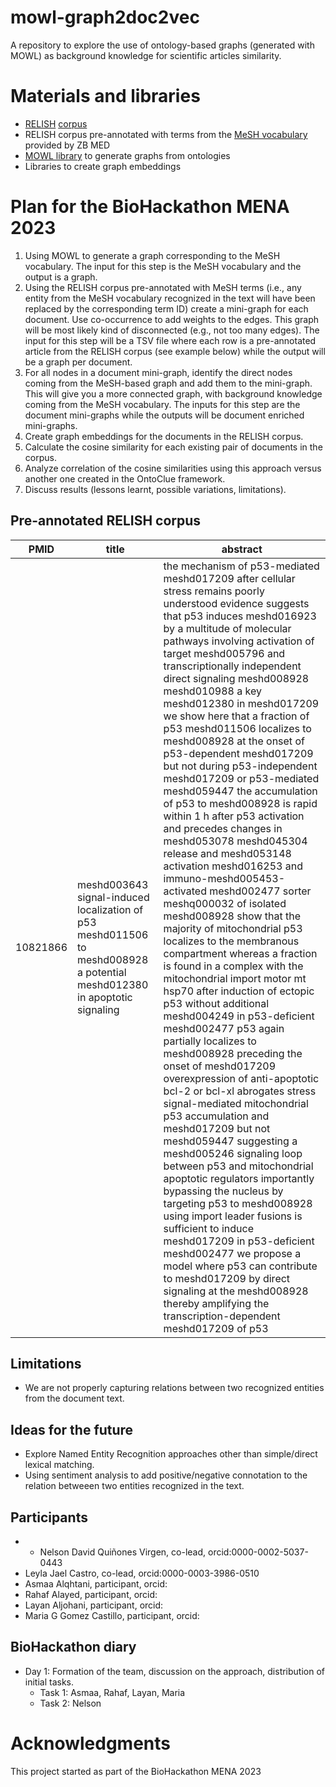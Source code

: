 # mowl-graph2doc2vec
A repository to explore the use of ontology-based graphs (generated with MOWL) as background knowledge for scientific articles similarity. 
# Materials and libraries
* [RELISH](https://doi.org/10.1093/database/baz085) [corpus](https://figshare.com/projects/RELISH-DB/60095)
* RELISH corpus pre-annotated with terms from the [MeSH vocabulary](https://www.nlm.nih.gov/mesh/meshhome.html) provided by ZB MED
* [MOWL library](https://github.com/bio-ontology-research-group/mowl) to generate graphs from ontologies
* Libraries to create graph embeddings
 
# Plan for the BioHackathon MENA 2023
1. Using MOWL to generate a graph corresponding to the MeSH vocabulary. The input for this step is the MeSH vocabulary and the output is a graph.
2. Using the RELISH corpus pre-annotated with MeSH terms (i.e., any entity from the MeSH vocabulary recognized in the text will have been replaced by the corresponding term ID) create a mini-graph for each document. Use co-occurrence to add weights to the edges. This graph will be most likely kind of disconnected (e.g., not too many edges). The input for this step will be a TSV file where each row is a pre-annotated article from the RELISH corpus (see example below) while the output will be a graph per document.
3. For all nodes in a document mini-graph, identify the direct nodes coming from the MeSH-based graph and add them to the mini-graph. This will give you a  more connected graph, with background knowledge coming from the MeSH vocabulary. The inputs for this step are the document mini-graphs while the outputs will be document enriched mini-graphs.
4. Create graph embeddings for the documents in the RELISH corpus.
5. Calculate the cosine similarity for each existing pair of documents in the corpus.
6. Analyze correlation of the cosine similarities using this approach versus another one created in the OntoClue framework.
7. Discuss results (lessons learnt, possible variations, limitations).


## Pre-annotated RELISH corpus
| PMID | title | abstract |
| --- | --- | --- |
| 10821866 | meshd003643 signal-induced localization of p53 meshd011506 to meshd008928 a potential meshd012380 in apoptotic signaling | the mechanism of p53-mediated meshd017209 after cellular stress remains poorly understood evidence suggests that p53 induces meshd016923 by a multitude of molecular pathways involving activation of target meshd005796 and transcriptionally independent direct signaling meshd008928 meshd010988 a key meshd012380 in meshd017209 we show here that a fraction of p53 meshd011506 localizes to meshd008928 at the onset of p53-dependent meshd017209 but not during p53-independent meshd017209 or p53-mediated meshd059447 the accumulation of p53 to meshd008928 is rapid within 1 h after p53 activation and precedes changes in meshd053078 meshd045304 release and meshd053148 activation meshd016253 and immuno-meshd005453-activated meshd002477 sorter meshq000032 of isolated meshd008928 show that the majority of mitochondrial p53 localizes to the membranous compartment whereas a fraction is found in a complex with the mitochondrial import motor mt hsp70 after induction of ectopic p53 without additional meshd004249 in p53-deficient meshd002477 p53 again partially localizes to meshd008928 preceding the onset of meshd017209 overexpression of anti-apoptotic bcl-2 or bcl-xl abrogates stress signal-mediated mitochondrial p53 accumulation and meshd017209 but not meshd059447 suggesting a meshd005246 signaling loop between p53 and mitochondrial apoptotic regulators importantly bypassing the nucleus by targeting p53 to meshd008928 using import leader fusions is sufficient to induce meshd017209 in p53-deficient meshd002477 we propose a model where p53 can contribute to meshd017209 by direct signaling at the meshd008928 thereby amplifying the transcription-dependent meshd017209 of p53 | 

## Limitations
* We are not properly capturing relations between two recognized entities from the document text.

## Ideas for the future
* Explore Named Entity Recognition approaches other than simple/direct lexical matching.
* Using sentiment analysis to add positive/negative connotation to the relation betweeen two entities recognized in the text.

## Participants
* * Nelson David Quiñones Virgen, co-lead, orcid:0000-0002-5037-0443
* Leyla Jael Castro, co-lead, orcid:0000-0003-3986-0510
* Asmaa Alqhtani, participant, orcid: 
* Rahaf Alayed, participant, orcid: 
* Layan Aljohani, participant, orcid: 
* Maria G Gomez Castillo, participant, orcid: 


## BioHackathon diary
* Day 1: Formation of the team, discussion on the approach, distribution of initial tasks. 
  * Task 1: Asmaa, Rahaf, Layan, Maria
  * Task 2: Nelson


# Acknowledgments
This project started as part of the BioHackathon MENA 2023
